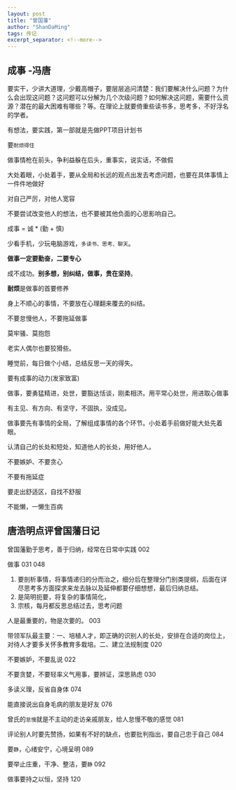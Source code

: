 ```yaml
---
layout: post
title: "曾国藩"
author: "ShanDaMing"
tags: 传记
excerpt_separator: <!--more-->
---
```


## 成事 -冯唐

要实干，少讲大道理，少戴高帽子，<!--more-->要层层追问清楚：我们要解决什么问题？为什么会出现这问题？这问题可以分解为几个次级问题？如何解决这问题，需要什么资源？潜在的最大困难有哪些？等。在理论上就要倚重些读书多，思考多，不好浮名的学者。

有想法，要实践，第一部就是先做PPT项目计划书

要`耐烦得住`

做事情枪在前头，争利益躲在后头，重事实，说实话，不做假

大处着眼，小处着手，要从全局和长远的观点出发去考虑问题，也要在具体事情上一件件地做好

对自己严厉，对他人宽容

不要尝试改变他人的想法，也不要被其他负面的心思影响自己。

成事 = 诚 * (勤 + 慎)

少看手机，少玩电脑游戏，`多读书、思考、聊天`。

**做事一定要勤奋，二要专心**

成不成功。**别多想，别纠结，做事，贵在坚持**。

**耐烦**是做事的首要修养

身上不顺心的事情，不要放在心理翻来覆去的纠结。

不要怠慢他人，不要拖延做事

莫牢骚、莫抱怨

老实人偶尔也要狡猾些。

睡觉前，每日做个小结，总结反思一天的得失。

要有成事的动力(发家致富)

做事，要勇猛精进，处世，要豁达恬谈，刚柔相济。用平常心处世，用进取心做事

有主见、有方向、有坚守，不固执，没成见。

做事要先有事情的全局，了解组成事情的各个环节。小处着手前做好能大处先着眼。

认清自己的长处和短处，知道他人的长处，用好他人。

不要嫉妒、不要贪心

不要有拖延症

要走出舒适区，自找不舒服

不能懒，一懒生百病

## 唐浩明点评曾国藩日记

曾国藩勤于思考，善于归纳，经常在日常中实践	002

做事	031 048
1. 要剖析事情，将事情递归的分而治之，细分后在整理分门别类提纲，后面在详尽思考多方面探求来龙去脉以及延伸都要仔细想想，最后归纳总结。
2. 是简明扼要，将复杂的事情简化，
3. 宗核，每月都反思总结过去，思考问题

人是最重要的，物是次要的。	003

带领军队最主要：一、培植人才，即正确的识别人的长处，安排在合适的岗位上，对待人才要多关怀多教育多栽培。二、建立法规制度	020

不要嫉妒，不要乱说	022

不要贪婪，不要轻率义气用事，要辨证，深思熟虑	030

多读义理，反省自身体	074

能直接说出自身毛病的朋友是好友	076

曾氏的`怠慢`就是不主动的走访亲戚朋友，给人怠慢不敬的感觉	081

评论别人时要先赞扬，如果有不好的缺点，也要批判指出，要自己忠于自己	084

要`静`，心绪安宁，心境呈明	089

要举止庄重，干净、整洁，要`静`	092

做事要持之以恒，坚持	120
